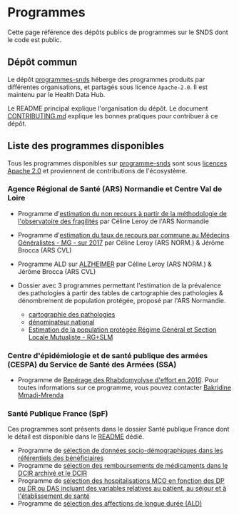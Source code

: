 # Programmes
<!-- SPDX-License-Identifier: MPL-2.0 -->

Cette page référence des dépôts publics de programmes sur le SNDS dont le code est public.


## Dépôt commun

Le dépôt [programmes-snds](https://gitlab.com/healthdatahub/programmes-snds) héberge des programmes produits par différentes organisations, et partagés sous licence `Apache-2.0`. Il est maintenu par le Health Data Hub.

Le README principal explique l'organisation du dépôt. 
Le document [CONTRIBUTING.md](https://gitlab.com/healthdatahub/programmes-snds/blob/master/CONTRIBUTING.md) explique les bonnes pratiques pour contribuer à ce dépôt.

## Liste des programmes disponibles 

Tous les programmes disponibles sur [programme-snds](https://gitlab.com/healthdatahub/programmes-snds/-/tree/master) sont sous [licences Apache 2.0](https://gitlab.com/healthdatahub/programmes-snds/-/blob/master/LICENSE) et proviennent de contributions de l'écosystème.

### Agence Régional de Santé (ARS) Normandie et Centre Val de Loire 

- Programme d'[estimation du non recours à partir de la méthodologie de l'observatoire des fragilités](https://gitlab.com/healthdatahub/programmes-snds/-/blob/master/ARS/Recours%20ou%20non-recours%20aux%20soins/NORMANDIE_estimation_nonrecours.sas) par Céline Leroy de l'ARS Normandie  

- Programme d'[estimation du taux de recours par commune au Médecins Généralistes - MG - sur 2017](https://gitlab.com/healthdatahub/programmes-snds/-/blob/master/ARS/Recours%20ou%20non-recours%20aux%20soins/tx_recours_mg.sas) par Céline Leroy (ARS NORM.) & Jérôme Brocca (ARS CVL)

- Programme ALD sur [ALZHEIMER](https://gitlab.com/healthdatahub/programmes-snds/-/blob/master/ARS/pathologies/ALD/ALD.sas) par Céline Leroy (ARS NORM.) & Jérôme Brocca (ARS CVL)

- Dossier avec 3 programmes permettant l'estimation de la prévalence des pathologies à partir des tables de cartographie des pathologies & dénombrement de population protégée, proposé par l'ARS Normandie.
	- [cartographie des pathologies](https://gitlab.com/healthdatahub/programmes-snds/-/blob/master/ARS/pathologies/carto%20patho/NORMANDIE_carto_patho.sas) 
	- [dénominateur national](https://gitlab.com/healthdatahub/programmes-snds/-/blob/master/ARS/pathologies/carto%20patho/NORMANDIE_denominateur_national.sas)
	- [Estimation de la population protégée Régime Général et Section Locale Mutualiste - RG+SLM](https://gitlab.com/healthdatahub/programmes-snds/-/blob/master/ARS/pathologies/carto%20patho/NORMANDIE_estimation_pop_prot_correction_patho.sas)

### Centre d'épidémiologie et de santé publique des armées (CESPA) du Service de Santé des Armées (SSA)

- Programme de [Repérage des Rhabdomyolyse d'effort en 2016](https://gitlab.com/healthdatahub/programmes-snds/-/blob/master/SSA-CESPA/Rhabdomyolise_09012020.sas). Pour toutes informations sur ce programme, vous pouvez contacter [Bakridine Mmadi-Mrenda](mailto:bakridine.mmadi-mrenda@intradef.gouv.fr)

### Santé Publique France (SpF)

Ces programmes sont présents dans le dossier Santé publique France dont le détail est disponible dans le [README](https://gitlab.com/healthdatahub/programmes-snds/-/blob/master/Sante_publique_France/README.md) dédié. 

* Programme de [sélection de données socio-démographiques dans les référentiels des bénéficiaires](https://gitlab.com/healthdatahub/programmes-snds/-/blob/master/Sante_publique_France/dcir_infos_socio_eco_referentiels.sas)
* Programme de [sélection des remboursements de médicaments dans le DCIR archivé et le DCIR](https://gitlab.com/healthdatahub/programmes-snds/-/blob/master/Sante_publique_France/dcir_prestations_medicaments.sas)
* Programme de [sélection des hospitalisations MCO en fonction des DP ou DR ou DAS incluant des variables relatives au patient, au séjour et à l'établissement de santé](https://gitlab.com/healthdatahub/programmes-snds/-/blob/master/Sante_publique_France/pmsi_mco_select_sejours_par_diag.sas)
* Programme de [sélection des affections de longue durée (ALD)](https://gitlab.com/healthdatahub/programmes-snds/-/blob/master/Sante_publique_France/ald_select_par_code_cim.sas)
